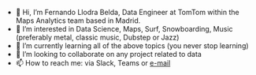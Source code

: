 - 👋 Hi, I’m Fernando Llodra Belda, Data Engineer at TomTom within the Maps Analytics team based in Madrid.
- 👀 I’m interested in Data Science, Maps, Surf, Snowboarding, Music (preferably metal, classic music, Dubstep or Jazz)
- 🌱 I’m currently learning all of the above topics (you never stop learning)
- 💞️ I’m looking to collaborate on any project related to data
- 📫 How to reach me: via Slack, Teams or [e-mail](mailto:fernando.llodrabelda@tomtom.com)
